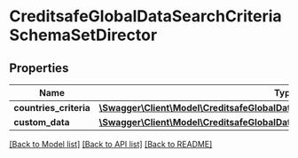 # CreditsafeGlobalDataSearchCriteriaSchemaSetDirector

## Properties
Name | Type | Description | Notes
------------ | ------------- | ------------- | -------------
**countries_criteria** | [**\Swagger\Client\Model\CreditsafeGlobalDataSearchCriteriaSchemaCountryDirector[]**](CreditsafeGlobalDataSearchCriteriaSchemaCountryDirector.md) |  | [optional] 
**custom_data** | [**\Swagger\Client\Model\CreditsafeGlobalDataCustomDataEntrySchema[]**](CreditsafeGlobalDataCustomDataEntrySchema.md) |  | [optional] 

[[Back to Model list]](../../README.md#documentation-for-models) [[Back to API list]](../../README.md#documentation-for-api-endpoints) [[Back to README]](../../README.md)

